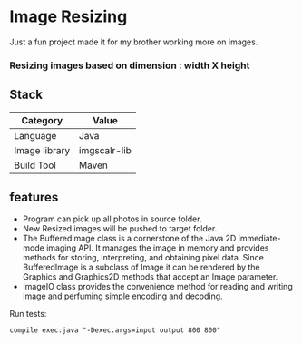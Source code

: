 # Image Resizing
Just a fun project made it for my brother working more on images. 

### Resizing images based on dimension : width X height

## Stack

| Category       | Value         |
|----------------|---------------|
| Language       | Java          |
 | Image library  | imgscalr-lib  |
| Build Tool     | Maven         |


## features
* Program can pick up all photos in source folder.
* New Resized images will be pushed to target folder.
* The BufferedImage class is a cornerstone of the Java 2D immediate-mode imaging API. It manages the image in memory and provides methods for storing, interpreting, and obtaining pixel data. Since BufferedImage is a subclass of Image it can be rendered by the Graphics and Graphics2D methods that accept an Image parameter.
* ImageIO class provides the convenience method for reading and writing image and perfuming simple encoding and decoding.


Run tests:
```$xslt
compile exec:java "-Dexec.args=input output 800 800"
```
